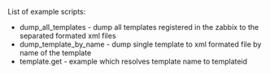List of example scripts:
- dump_all_templates - dump all templates registered in the zabbix to the separated formated xml files
- dump_template_by_name - dump single template to xml formated file by name of the template
- template.get - example which resolves template name to templateid
